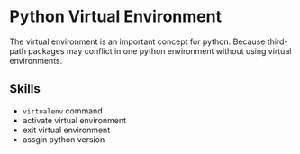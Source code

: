 # Python Virtual Environment

The virtual environment is an important concept for python.
Because third-path packages may conflict in one python environment without using virtual environments.

## Skills

- `virtualenv` command
- activate virtual environment
- exit virtual environment
- assgin python version